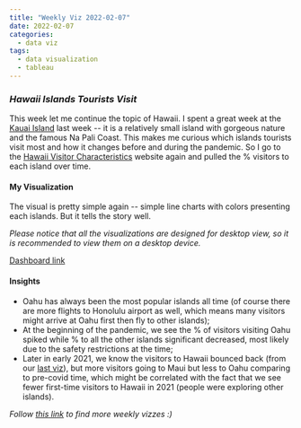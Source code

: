 ```yaml
---
title: "Weekly Viz 2022-02-07"
date: 2022-02-07
categories:
  - data viz
tags:
  - data visualization
  - tableau
---
```


### *Hawaii Islands Tourists Visit*

This week let me continue the topic of Hawaii. I spent a great week at the [Kauai Island](https://en.wikipedia.org/wiki/Kauai) last week -- it is a relatively small island with gorgeous nature and the famous Na Pali Coast. This makes me curious which islands tourists visit most and how it changes before and during the pandemic. So I go to the [Hawaii Visitor Characteristics](https://data.uhero.hawaii.edu/dvw/#/module/char) website again and pulled the % visitors to each island over time.    

#### My Visualization

The visual is pretty simple again -- simple line charts with colors presenting each islands. But it tells the story well.

*Please notice that all the visualizations are designed for desktop view, so it is recommended to view them on a desktop device.*  

<div class='tableauPlaceholder' id='viz1644293870678' style='position: relative'>
  <object class='tableauViz'  style='display:none;'>
    <param name='host_url' value='https%3A%2F%2Fpublic.tableau.com%2F' />
    <param name='embed_code_version' value='3' />
    <param name='site_root' value='' />
    <param name='name' value='20220207HawaiiIslandsTouristsVisit&#47;HawaiiIslandsTouristsVisit' />
    <param name='tabs' value='no' />
    <param name='toolbar' value='yes' />
    <param name='animate_transition' value='yes' />
    <param name='display_static_image' value='yes' />
    <param name='display_spinner' value='yes' />
    <param name='display_overlay' value='yes' />
    <param name='display_count' value='yes' />
    <param name='language' value='en-US' />
    <param name='filter' value='publish=yes' />
  </object></div>              
  <script type='text/javascript'>    
  var divElement = document.getElementById('viz1644293870678'); 
  var vizElement = divElement.getElementsByTagName('object')[0];             
  if ( divElement.offsetWidth > 800 ) { vizElement.style.width='800px';vizElement.style.height='627px';} else if ( divElement.offsetWidth > 500 ) { vizElement.style.width='800px';vizElement.style.height='627px';} else { vizElement.style.width='100%';vizElement.style.height='727px';}      
  var scriptElement = document.createElement('script');           
  scriptElement.src = 'https://public.tableau.com/javascripts/api/viz_v1.js';      
  vizElement.parentNode.insertBefore(scriptElement, vizElement);             
</script>
  
[Dashboard link](https://public.tableau.com/views/20220207HawaiiIslandsTouristsVisit/HawaiiIslandsTouristsVisit?:language=en-US&publish=yes&:display_count=n&:origin=viz_share_link)
  
#### Insights
* Oahu has always been the most popular islands all time (of course there are more flights to Honolulu airport as well, which means many visitors might arrive at Oahu first then fly to other islands);  
* At the beginning of the pandemic, we see the % of visitors visiting Oahu spiked while % to all the other islands significant decreased, most likely due to the safety restrictions at the time;  
* Later in early 2021, we know the visitors to Hawaii bounced back (from our [last viz](https://yudong-94.github.io/personal-website/data%20viz/WeeklyViz20220131/)), but more visitors going to Maui but less to Oahu comparing to pre-covid time, which might be correlated with the fact that we see fewer first-time visitors to Hawaii in 2021 (people were exploring other islands).  
  
*Follow [this link](https://yudong-94.github.io/personal-website/project/WeeklyViz2022/) to find more weekly vizzes :)*
